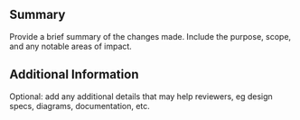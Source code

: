 ## Summary
Provide a brief summary of the changes made. Include the purpose, scope, and any notable areas of impact.

## Additional Information
Optional: add any additional details that may help reviewers, eg design specs, diagrams, documentation, etc.

